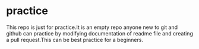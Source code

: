 # practice
This repo is just for practice.It is an empty repo anyone new to git and github can practice by modifying documentation of readme file and creating a pull request.This can be best practice for a beginners.
